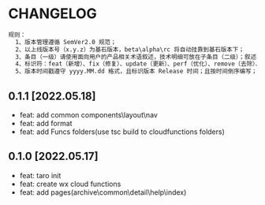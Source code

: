 # CHANGELOG

```txt
规则：
  1、版本管理遵循 SemVer2.0 规范；
  2、以上线版本号（x.y.z）为基石版本，beta\alpha\rc 将自动挂靠到基石版本下；
  3、条目（一级）请使用面向用户的产品相关术语叙述，技术明细可放在子条目（二级）；叙述尽量简洁明了；
  4、标识符：feat（新增）、fix（修复）、update（更新）、perf（优化）、remove（去除）、other（其他）；
  5、版本时间戳遵守 yyyy.MM.dd 格式，且标识版本 Release 时间；且按时间倒序编写；
```

## 0.1.1 [2022.05.18]

- feat: add common components\layout\nav
- feat: add format
- feat: add Funcs folders(use tsc build to cloudfunctions folders)

## 0.1.0 [2022.05.17]

- feat: taro init
- feat: create wx cloud functions
- feat: add pages(archive\common\detail\help\index)
